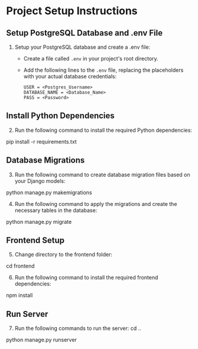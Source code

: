 # Project Setup Instructions

## Setup PostgreSQL Database and .env File

1. Setup your PostgreSQL database and create a .env file:
   - Create a file called `.env` in your project's root directory.
   - Add the following lines to the `.env` file, replacing the placeholders with your actual database credentials:

     ```
     USER = <Postgres_Username>
     DATABASE_NAME = <Database_Name>
     PASS = <Password>
     ```

## Install Python Dependencies

2. Run the following command to install the required Python dependencies:

pip install -r requirements.txt

## Database Migrations

3. Run the following command to create database migration files based on your Django models:

python manage.py makemigrations

4. Run the following command to apply the migrations and create the necessary tables in the database:

python manage.py migrate

## Frontend Setup

5. Change directory to the frontend folder:

cd frontend

6. Run the following command to install the required frontend dependencies:

npm install

## Run Server

7. Run the following commands to run the server:
cd ..

python manage.py runserver



